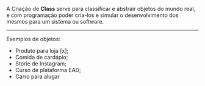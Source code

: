 A Criação de <b>Class</b> serve para classificar e abstrair objetos do mundo real, e 
com programação poder cria-los e simular o desenvolvimento dos mesmos para um sistema ou software.
<hr>

Exemplos de objetos:
- Produto para loja [x];
- Comida de cardápio;
- Storie de Instagram;
- Curso de plataforma EAD;
- Carro para alugar
